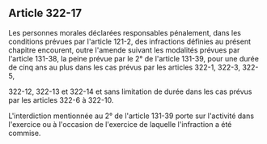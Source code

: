 Article 322-17
----
Les personnes morales déclarées responsables pénalement, dans les conditions
prévues par l'article 121-2, des infractions définies au présent chapitre
encourent, outre l'amende suivant les modalités prévues par l'article 131-38, la
peine prévue par le 2° de l'article 131-39, pour une durée de cinq ans au plus
dans les cas prévus par les articles 322-1, 322-3, 322-5,

322-12, 322-13 et 322-14 et sans limitation de durée dans les cas prévus par les
articles 322-6 à 322-10.

L'interdiction mentionnée au 2° de l'article 131-39 porte sur l'activité dans
l'exercice ou à l'occasion de l'exercice de laquelle l'infraction a été commise.
